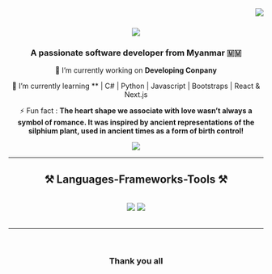 <img align="right" src="https://visitor-badge.laobi.icu/badge?page_id=salesp07" />

<h1 align="center">
    <img src="https://readme-typing-svg.herokuapp.com/?font=Righteous&size=35&center=true&vCenter=true&width=500&height=70&duration=4000&lines=Hi+There!+👋;+I'm+Hsu+Thet+Paing+Tun!;" />
</h1>

<h3 align="center">A passionate software developer from Myanmar 🇲🇲</h3>



<div align="center">
 
 🔭 I’m currently working on **Developing Conpany**
 
 🌱 I’m currently learning ** | C# | Python | Javascript | Bootstraps | React & Next.js 

⚡ Fun fact : **The heart shape we associate with love wasn’t always a symbol of romance. It was inspired by ancient representations of the silphium plant, used in ancient times as a form of birth control!**

 </div>
 
<div align="center"> 
  <a href="mailto:hsuthetpaingtun@gmail.com">
    <img src="https://img.shields.io/badge/Gmail-333333?style=for-the-badge&logo=gmail&logoColor=red" />
  </a>
</div>

 <hr/>
 
<h2 align="center">⚒️ Languages-Frameworks-Tools ⚒️</h2>
<br/>
<div align="center">
    <img src="https://skillicons.dev/icons?i=bootstrap,html,css,javascript,vscode,github,figma,tailwind,git,linux" />
    <img src="https://skillicons.dev/icons?i=nodejs,python,c,c#,java,postman,mysql" /><br>
</div>

<br/>
<hr/>



<br/>
<div align="center">
<h3>Thank you all</h3>
</div>
<br/>

